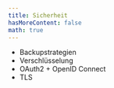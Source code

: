 ```yaml
---
title: Sicherheit
hasMoreContent: false
math: true
---
```

* Backupstrategien
* Verschlüsselung 
* OAuth2 + OpenID Connect
* TLS
<!--more-->